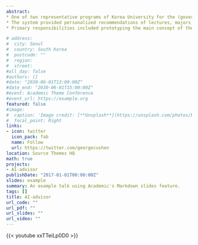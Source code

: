 ```yaml
---
abstract: 
* One of two representative programs of Korea University for the (government-funded) University Innovation Support Project
* The system provided personalized recommendations of lectures, majors, and extra-curricular activities for college students to help them explore broader fields and find the right choice that fits their needs
* Primary responsibilities included prototyping the main concept of the system, conducting educational big-data mining, and developing core recommendation algorithms based on ML/DL techniques (TF-IDF, Bayesian probability, cosine similarity, UMAP, and GCN, etc.)

# address:
#  city: Seoul
#  country: South Korea
#  postcode: ""
#  region: 
#  street: 
#all_day: false
#authors: []
#date: "2030-06-01T13:00:00Z"
#date_end: "2030-06-01T15:00:00Z"
#event: Academic Theme Conference
#event_url: https://example.org
featured: false
#image:
#  caption: 'Image credit: [**Unsplash**](https://unsplash.com/photos/bzdhc5b3Bxs)'
#  focal_point: Right
links:
- icon: twitter
  icon_pack: fab
  name: Follow
  url: https://twitter.com/georgecushen
location: Source Themes HQ
math: true
projects:
- AI-advisor
publishDate: "2017-01-01T00:00:00Z"
slides: example
summary: An example talk using Academic's Markdown slides feature.
tags: []
title: AI-advisor
url_code: ""
url_pdf: ""
url_slides: ""
url_video: ""
---
```



{{< youtube xxTTeiLp0D0 >}}